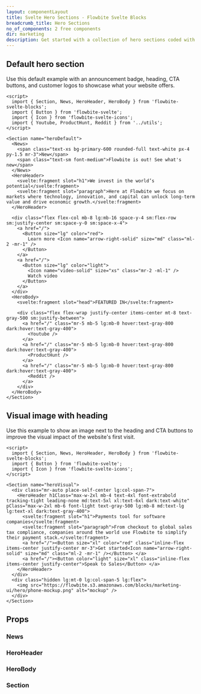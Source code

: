 ```yaml
---
layout: componentLayout
title: Svelte Hero Sections - Flowbite Svelte Blocks
breadcrumb_title: Hero Sections
no_of_components: 2 free components
dir: marketing
description: Get started with a collection of hero sections coded with Tailwind CSS to showcase the most important parts of your website based on multiple styles and layouts.
---
```


<script>
  import { TableProp, TableDefaultRow } from '../utils'
  import { props as item1} from '../props/News.json'
  import { props as item2} from '../props/HeroHeader.json'
  import { props as item3} from '../props/HeroBody.json'
  import { props as item4} from '../props/Section.json'
</script>

## Default hero section

Use this default example with an announcement badge, heading, CTA buttons, and customer logos to showcase what your website offers.

```svelte example
<script>
  import { Section, News, HeroHeader, HeroBody } from 'flowbite-svelte-blocks';
  import { Button } from 'flowbite-svelte';
  import { Icon } from 'flowbite-svelte-icons';
  import { Youtube, ProductHunt, Reddit } from '../utils';
</script>

<Section name="heroDefault">
  <News>
    <span class="text-xs bg-primary-600 rounded-full text-white px-4 py-1.5 mr-3">New</span>
    <span class="text-sm font-medium">Flowbite is out! See what's new</span>
  </News>
  <HeroHeader>
    <svelte:fragment slot="h1">We invest in the world’s potential</svelte:fragment>
    <svelte:fragment slot="paragraph">Here at Flowbite we focus on markets where technology, innovation, and capital can unlock long-term value and drive economic growth.</svelte:fragment>
  </HeroHeader>

  <div class="flex flex-col mb-8 lg:mb-16 space-y-4 sm:flex-row sm:justify-center sm:space-y-0 sm:space-x-4">
    <a href="/">
      <Button size="lg" color="red">
        Learn more <Icon name="arrow-right-solid" size="md" class="ml-2 -mr-1" />
      </Button>
    </a>
    <a href="/">
      <Button size="lg" color="light">
        <Icon name="video-solid" size="xs" class="mr-2 -ml-1" />
        Watch video
      </Button>
    </a>
  </div>
  <HeroBody>
    <svelte:fragment slot="head">FEATURED IN</svelte:fragment>

    <div class="flex flex-wrap justify-center items-center mt-8 text-gray-500 sm:justify-between">
      <a href="/" class="mr-5 mb-5 lg:mb-0 hover:text-gray-800 dark:hover:text-gray-400">
        <Youtube />
      </a>
      <a href="/" class="mr-5 mb-5 lg:mb-0 hover:text-gray-800 dark:hover:text-gray-400">
        <ProductHunt />
      </a>
      <a href="/" class="mr-5 mb-5 lg:mb-0 hover:text-gray-800 dark:hover:text-gray-400">
        <Reddit />
      </a>
    </div>
  </HeroBody>
</Section>
```

## Visual image with heading

Use this example to show an image next to the heading and CTA buttons to improve the visual impact of the website's first visit.

```svelte example
<script>
  import { Section, News, HeroHeader, HeroBody } from 'flowbite-svelte-blocks';
  import { Button } from 'flowbite-svelte';
  import { Icon } from 'flowbite-svelte-icons';
</script>

<Section name="heroVisual">
  <div class="mr-auto place-self-center lg:col-span-7">
    <HeroHeader h1Class="max-w-2xl mb-4 text-4xl font-extrabold tracking-tight leading-none md:text-5xl xl:text-6xl dark:text-white" pClass="max-w-2xl mb-6 font-light text-gray-500 lg:mb-8 md:text-lg lg:text-xl dark:text-gray-400">
      <svelte:fragment slot="h1">Payments tool for software companies</svelte:fragment>
      <svelte:fragment slot="paragraph">From checkout to global sales tax compliance, companies around the world use Flowbite to simplify their payment stack.</svelte:fragment>
      <a href="/"><Button size="xl" color="red" class="inline-flex items-center justify-center mr-3">Get started<Icon name="arrow-right-solid" size="md" class="ml-2 -mr-1" /></Button> </a>
      <a href="/"><Button color="light" size="xl" class="inline-flex items-center justify-center">Speak to Sales</Button> </a>
    </HeroHeader>
  </div>
  <div class="hidden lg:mt-0 lg:col-span-5 lg:flex">
    <img src="https://flowbite.s3.amazonaws.com/blocks/marketing-ui/hero/phone-mockup.png" alt="mockup" />
  </div>
</Section>
```

## Props

### News

<TableProp>
<TableDefaultRow items={item1} rowState='hover' />
</TableProp>

### HeroHeader

<TableProp>
<TableDefaultRow items={item2} rowState='hover' />
</TableProp>

### HeroBody

<TableProp>
<TableDefaultRow items={item3} rowState='hover' />
</TableProp>

### Section

<TableProp>
<TableDefaultRow items={item4} rowState='hover' />
</TableProp>
